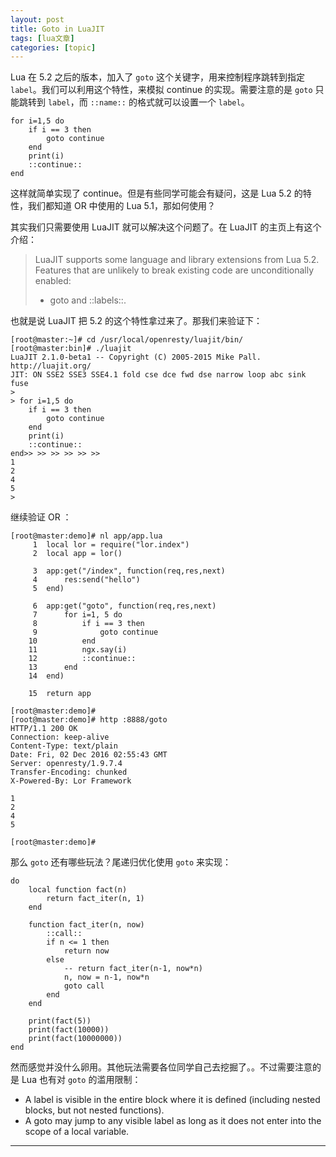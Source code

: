 ```yaml
---
layout: post
title: Goto in LuaJIT  
tags: [lua文章]
categories: [topic]
---
```

Lua 在 5.2 之后的版本，加入了 `goto` 这个关键字，用来控制程序跳转到指定 `label`。我们可以利用这个特性，来模拟 continue
的实现。需要注意的是 `goto` 只能跳转到 `label`，而 `::name::` 的格式就可以设置一个 `label`。

    
    
    for i=1,5 do
        if i == 3 then
            goto continue
        end
        print(i)
        ::continue::
    end
    

这样就简单实现了 continue。但是有些同学可能会有疑问，这是 Lua 5.2 的特性，我们都知道 OR 中使用的 Lua 5.1，那如何使用？

其实我们只需要使用 LuaJIT 就可以解决这个问题了。在 LuaJIT 的主页上有这个介绍：

> LuaJIT supports some language and library extensions from Lua 5.2. Features
> that are unlikely to break existing code are unconditionally enabled:  
>  
>
>
>   * goto and ::labels::.
>

也就是说 LuaJIT 把 5.2 的这个特性拿过来了。那我们来验证下：

    
    
    [root@master:~]# cd /usr/local/openresty/luajit/bin/
    [root@master:bin]# ./luajit
    LuaJIT 2.1.0-beta1 -- Copyright (C) 2005-2015 Mike Pall. http://luajit.org/
    JIT: ON SSE2 SSE3 SSE4.1 fold cse dce fwd dse narrow loop abc sink fuse
    >
    > for i=1,5 do
        if i == 3 then
            goto continue
        end
        print(i)
        ::continue::
    end>> >> >> >> >> >>
    1
    2
    4
    5
    >
    

继续验证 OR ：

    
    
    [root@master:demo]# nl app/app.lua
         1	local lor = require("lor.index")
         2	local app = lor()
    
         3	app:get("/index", function(req,res,next)
         4	    res:send("hello")
         5	end)
    
         6	app:get("goto", function(req,res,next)
         7	    for i=1, 5 do
         8	        if i == 3 then
         9	            goto continue
        10	        end
        11	        ngx.say(i)
        12	        ::continue::
        13	    end
        14	end)
    
        15	return app
    
    [root@master:demo]#
    [root@master:demo]# http :8888/goto
    HTTP/1.1 200 OK
    Connection: keep-alive
    Content-Type: text/plain
    Date: Fri, 02 Dec 2016 02:55:43 GMT
    Server: openresty/1.9.7.4
    Transfer-Encoding: chunked
    X-Powered-By: Lor Framework
    
    1
    2
    4
    5
    
    [root@master:demo]#
    

那么 `goto` 还有哪些玩法？尾递归优化使用 `goto` 来实现：

    
    
    do
        local function fact(n)
            return fact_iter(n, 1)
        end
    
        function fact_iter(n, now)
            ::call::
            if n <= 1 then
                return now
            else
                -- return fact_iter(n-1, now*n)
                n, now = n-1, now*n
                goto call
            end
        end
    
        print(fact(5))
        print(fact(10000))
        print(fact(10000000))
    end
    

然而感觉并没什么卵用。其他玩法需要各位同学自己去挖掘了。。不过需要注意的是 Lua 也有对 `goto` 的滥用限制：

  * A label is visible in the entire block where it is defined (including nested blocks, but not nested functions).
  * A goto may jump to any visible label as long as it does not enter into the scope of a local variable.

* * *